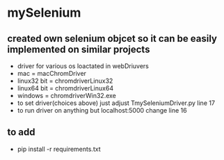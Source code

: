 # mySelenium
## created own selenium objcet so it can be easily implemented on similar projects
* driver for various os loactated in webDriuvers
* mac = macChromDriver
* linux32 bit = chromdriverLinux32
* linux64 bit = chromdriverLinux64
* windows = chromdriverWin32.exe
* to set driver(choices above) just adjust TmySeleniumDriver.py line 17
* to run driver on anything but localhost:5000 change line 16

## to add 
* pip install -r requirements.txt
